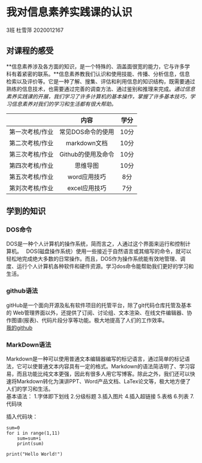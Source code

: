 # 我对信息素养实践课的认识

3班 杜雪萍 2020012167   

## 对课程的感受

**信息素养涉及各方面的知识，是一个特殊的、涵盖面很宽的能力，它与许多学科有着紧密的联系。**信息素养教我们认识和使用技能、传播、分析信息，信息检索以及评价等。它是一种了解、搜集、评估和利用信息的知识结构，既需要通过熟练的信息技术，也需要通过完善的调查方法、通过鉴别和推理来完成。*通过信息素养实践课的开展，我们学习了许多计算机的基本操作，掌握了许多基本技巧，学习信息素养对我们的学习和生活都有很大帮助。*  

|                 |        内容        | 学分 |
| :-------------: | :----------------: | :--: |
| 第一次考核/作业 | 常见DOS命令的使用  | 10分 |
| 第二次考核/作业 |    markdown文档    | 10分 |
| 第三次考核/作业 | Github的使用及命令 | 10分 |
| 第四次考核/作业 |      思维导图      | 10分 |
| 第五次考核/作业 |    word应用技巧    | 8分  |
| 第刘次考核/作业 |   excel应用技巧    | 7分  |

## 学到的知识

### DOS命令

DOS是一种个人计算机的操作系统，简而言之，人通过这个界面来运行和控制计算机。　
DOS(磁盘操作系统）使用一些接近于自然语言或其缩写的命令，就可以轻松地完成绝大多数的日常操作。而且，DOS作为操作系统能有效地管理、调度、运行个人计算机各种软件和硬件资源。学习dos命令能帮助我们更好的学习和生活。  

### github语法

gitHub是一个面向开源及私有软件项目的托管平台，除了git代码仓库托管及基本的 Web管理界面以外，还提供了订阅、讨论组、文本渲染、在线文件编辑器、协作图谱(报表)、代码片段分享等功能。极大地提高了人们的工作效率。  
[我的github](https://github.com/yaohaohaoxiedaima)  

### MarkDown语法

Markdown是一种可以使用普通文本编辑器编写的标记语言，通过简单的标记语法，它可以使普通文本内容具有一定的格式。Markdown的语法简洁明了、学习容易，而且功能比纯文本更强，因此有很多人用它写博客。除此之外，我们还可以快速将Markdown转化为演讲PPT、Word产品文档、LaTex论文等，极大地方便了人们的学习和生活。  
基本语法：
1.字体即下划线
2.分级标题
3.插入图片
4.插入超链接
5.表格
6.列表
7.代码块  

插入代码块：

```
sum=0
for i in range(1,11)
	sum=sum+i
	print(sum)
```

`print("Hello World!")`